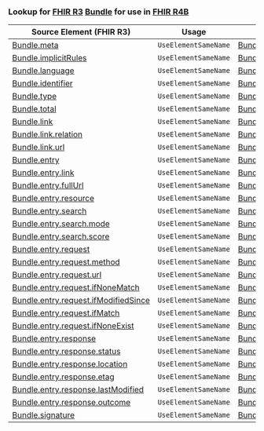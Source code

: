 ### Lookup for [FHIR R3](https://hl7.org/fhir/STU3/) [Bundle](https://hl7.org/fhir/STU3/Bundle.html) for use in [FHIR R4B](https://hl7.org/fhir/R4B/)

| Source Element (FHIR R3) | Usage | Target |
| -------------- | ----- | ------ |
| [Bundle.meta](https://hl7.org/fhir/STU3/Bundle.html#resource) | `UseElementSameName` | [Bundle.meta](https://hl7.org/fhir/R4B/Bundle.html#resource) |
| [Bundle.implicitRules](https://hl7.org/fhir/STU3/Bundle.html#resource) | `UseElementSameName` | [Bundle.implicitRules](https://hl7.org/fhir/R4B/Bundle.html#resource) |
| [Bundle.language](https://hl7.org/fhir/STU3/Bundle.html#resource) | `UseElementSameName` | [Bundle.language](https://hl7.org/fhir/R4B/Bundle.html#resource) |
| [Bundle.identifier](https://hl7.org/fhir/STU3/Bundle.html#resource) | `UseElementSameName` | [Bundle.identifier](https://hl7.org/fhir/R4B/Bundle.html#resource) |
| [Bundle.type](https://hl7.org/fhir/STU3/Bundle.html#resource) | `UseElementSameName` | [Bundle.type](https://hl7.org/fhir/R4B/Bundle.html#resource) |
| [Bundle.total](https://hl7.org/fhir/STU3/Bundle.html#resource) | `UseElementSameName` | [Bundle.total](https://hl7.org/fhir/R4B/Bundle.html#resource) |
| [Bundle.link](https://hl7.org/fhir/STU3/Bundle.html#resource) | `UseElementSameName` | [Bundle.link](https://hl7.org/fhir/R4B/Bundle.html#resource) |
| [Bundle.link.relation](https://hl7.org/fhir/STU3/Bundle.html#resource) | `UseElementSameName` | [Bundle.link.relation](https://hl7.org/fhir/R4B/Bundle.html#resource) |
| [Bundle.link.url](https://hl7.org/fhir/STU3/Bundle.html#resource) | `UseElementSameName` | [Bundle.link.url](https://hl7.org/fhir/R4B/Bundle.html#resource) |
| [Bundle.entry](https://hl7.org/fhir/STU3/Bundle.html#resource) | `UseElementSameName` | [Bundle.entry](https://hl7.org/fhir/R4B/Bundle.html#resource) |
| [Bundle.entry.link](https://hl7.org/fhir/STU3/Bundle.html#resource) | `UseElementSameName` | [Bundle.entry.link](https://hl7.org/fhir/R4B/Bundle.html#resource) |
| [Bundle.entry.fullUrl](https://hl7.org/fhir/STU3/Bundle.html#resource) | `UseElementSameName` | [Bundle.entry.fullUrl](https://hl7.org/fhir/R4B/Bundle.html#resource) |
| [Bundle.entry.resource](https://hl7.org/fhir/STU3/Bundle.html#resource) | `UseElementSameName` | [Bundle.entry.resource](https://hl7.org/fhir/R4B/Bundle.html#resource) |
| [Bundle.entry.search](https://hl7.org/fhir/STU3/Bundle.html#resource) | `UseElementSameName` | [Bundle.entry.search](https://hl7.org/fhir/R4B/Bundle.html#resource) |
| [Bundle.entry.search.mode](https://hl7.org/fhir/STU3/Bundle.html#resource) | `UseElementSameName` | [Bundle.entry.search.mode](https://hl7.org/fhir/R4B/Bundle.html#resource) |
| [Bundle.entry.search.score](https://hl7.org/fhir/STU3/Bundle.html#resource) | `UseElementSameName` | [Bundle.entry.search.score](https://hl7.org/fhir/R4B/Bundle.html#resource) |
| [Bundle.entry.request](https://hl7.org/fhir/STU3/Bundle.html#resource) | `UseElementSameName` | [Bundle.entry.request](https://hl7.org/fhir/R4B/Bundle.html#resource) |
| [Bundle.entry.request.method](https://hl7.org/fhir/STU3/Bundle.html#resource) | `UseElementSameName` | [Bundle.entry.request.method](https://hl7.org/fhir/R4B/Bundle.html#resource) |
| [Bundle.entry.request.url](https://hl7.org/fhir/STU3/Bundle.html#resource) | `UseElementSameName` | [Bundle.entry.request.url](https://hl7.org/fhir/R4B/Bundle.html#resource) |
| [Bundle.entry.request.ifNoneMatch](https://hl7.org/fhir/STU3/Bundle.html#resource) | `UseElementSameName` | [Bundle.entry.request.ifNoneMatch](https://hl7.org/fhir/R4B/Bundle.html#resource) |
| [Bundle.entry.request.ifModifiedSince](https://hl7.org/fhir/STU3/Bundle.html#resource) | `UseElementSameName` | [Bundle.entry.request.ifModifiedSince](https://hl7.org/fhir/R4B/Bundle.html#resource) |
| [Bundle.entry.request.ifMatch](https://hl7.org/fhir/STU3/Bundle.html#resource) | `UseElementSameName` | [Bundle.entry.request.ifMatch](https://hl7.org/fhir/R4B/Bundle.html#resource) |
| [Bundle.entry.request.ifNoneExist](https://hl7.org/fhir/STU3/Bundle.html#resource) | `UseElementSameName` | [Bundle.entry.request.ifNoneExist](https://hl7.org/fhir/R4B/Bundle.html#resource) |
| [Bundle.entry.response](https://hl7.org/fhir/STU3/Bundle.html#resource) | `UseElementSameName` | [Bundle.entry.response](https://hl7.org/fhir/R4B/Bundle.html#resource) |
| [Bundle.entry.response.status](https://hl7.org/fhir/STU3/Bundle.html#resource) | `UseElementSameName` | [Bundle.entry.response.status](https://hl7.org/fhir/R4B/Bundle.html#resource) |
| [Bundle.entry.response.location](https://hl7.org/fhir/STU3/Bundle.html#resource) | `UseElementSameName` | [Bundle.entry.response.location](https://hl7.org/fhir/R4B/Bundle.html#resource) |
| [Bundle.entry.response.etag](https://hl7.org/fhir/STU3/Bundle.html#resource) | `UseElementSameName` | [Bundle.entry.response.etag](https://hl7.org/fhir/R4B/Bundle.html#resource) |
| [Bundle.entry.response.lastModified](https://hl7.org/fhir/STU3/Bundle.html#resource) | `UseElementSameName` | [Bundle.entry.response.lastModified](https://hl7.org/fhir/R4B/Bundle.html#resource) |
| [Bundle.entry.response.outcome](https://hl7.org/fhir/STU3/Bundle.html#resource) | `UseElementSameName` | [Bundle.entry.response.outcome](https://hl7.org/fhir/R4B/Bundle.html#resource) |
| [Bundle.signature](https://hl7.org/fhir/STU3/Bundle.html#resource) | `UseElementSameName` | [Bundle.signature](https://hl7.org/fhir/R4B/Bundle.html#resource) |
